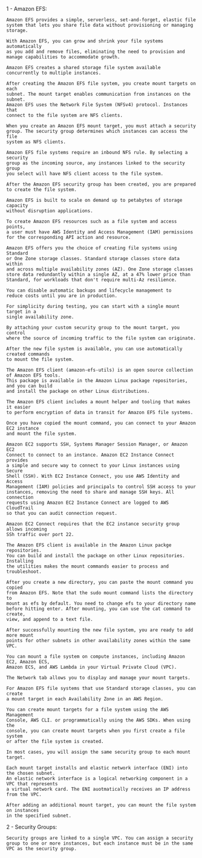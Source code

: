 1 - Amazon EFS:

    Amazon EFS provides a simple, serverless, set-and-forget, elastic file
    system that lets you share file data without provisioning or managing
    storage.
    
    With Amazon EFS, you can grow and shrink your file systems automatically 
    as you add and remove files, eliminating the need to provision and 
    manage capabilities to accommodate growth.
    
    Amazon EFS creates a shared storage file system available 
    concurrently to multiple instances.
    
    After creating the Amazon EFS file system, you create mount targets on each
    subnet. The mount target enables communication from instances on the subnet.
    Amazon EFS uses the Network File System (NFSv4) protocol. Instances that 
    connect to the file system are NFS clients.
    
    When you create an Amazon EFS mount target, you must attach a security 
    group. The security group determines which instances can access the file
    system as NFS clients.
    
    Amazon EFS file systems require an inbound NFS rule. By selecting a security
    group as the incoming source, any instances linked to the security group
    you select will have NFS client access to the file system.
    
    After the Amazon EFS security group has been created, you are prepared 
    to create the file system.
    
    Amazon EFS is built to scale on demand up to petabytes of storage capacity 
    without disruption applications.
    
    To create Amazon EFS resources such as a file system and access points,
    a user must have AWS Identity and Access Management (IAM) permissions
    for the corresponding API action and resource.
    
    Amazon EFS offers you the choice of creating file systems using Standard 
    or One Zone storage classes. Standard storage classes store data within
    and across multiple availability zones (AZ). One Zone storage classes 
    store data redundantly within a single AZ, at a 47% lower price than
    Standard, for workloads that don't require multi-Az resilience.
    
    You can disable automatic backups and lifecycle management to
    reduce costs until you are in production.
    
    For simplicity during testing, you can start with a single mount target in a 
    single availability zone.
    
    By attaching your custom security group to the mount target, you control
    where the source of incoming traffic to the file system can originate.
    
    After the new file system is available, you can use automatically created commands
    to mount the file system.
    
    The Amazon EFS client (amazon-efs-utils) is an open source collection of Amazon EFS tools.
    This package is available in the Amazon Linux package repositories, and you can build
    and install the package on other Linux distributions.
    
    The Amazon EFS client includes a mount helper and tooling that makes it easier
    to perform encryption of data in transit for Amazon EFS file systems.
    
    Once you have copied the mount command, you can connect to your Amazon EC2 instance
    and mount the file system.
    
    Amazon EC2 supports SSH, Systems Manager Session Manager, or Amazon EC2
    Connect to connect to an instance. Amazon EC2 Instance Connect provides
    a simple and secure way to connect to your Linux instances using Secure
    Shell (SSH). With EC2 Instance Connect, you use AWS Identity and Access
    Management (IAM) policies and principals to control SSH access to your
    instances, removing the need to share and manage SSH keys. All connection
    requests using Amazon EC2 Instance Connect are logged to AWS CloudTrail
    so that you can audit connection request.
    
    Amazon EC2 Connect requires that the EC2 instance security group allows incoming
    SSh traffic over port 22.
    
    The Amazon EFS client is available in the Amazon Linux packge repositories.
    You can build and install the package on other Linux repositories. Installing
    the utilities makes the mount commands easier to process and troubleshoot.
    
    After you create a new directory, you can paste the mount command you copied 
    from Amazon EFS. Note that the sudo mount command lists the directory to 
    mount as efs by default. You need to change efs to your directory name
    before hitting enter. After mounting, you can use the cat command to create,
    view, and append to a text file.
    
    After successfully mounting the new file system, you are ready to add more mount
    points for other subnets in other availability zones within the same VPC.
    
    You can mount a file system on compute instances, including Amazon EC2, Amazon ECS,
    Amazon ECS, and AWS Lambda in your Virtual Private Cloud (VPC).
    
    The Network tab allows you to display and manage your mount targets.
    
    For Amazon EFS file systems that use Standard storage classes, you can create
    a mount target in each Availability Zone in an AWS Region.
    
    You can create mount targets for a file system using the AWS Management 
    Console, AWS CLI. or programmatically using the AWS SDKs. When using the
    console, you can create mount targets when you first create a file system
    or after the file system is created.
    
    In most cases, you will assign the same security group to each mount target.
    
    Each mount target installs and elastic network interface (ENI) into the chosen subnet.
    An elastic network interface is a logical networking component in a VPC that represents 
    a virtual network card. The ENI auotmatically receives an IP address from the VPC.
    
    After adding an additional mount target, you can mount the file system on instances
    in the specified subnet.
    
    
2 - Security Groups:

    Security groups are linked to a single VPC. You can assign a security 
    group to one or more instances, but each instance must be in the same
    VPC as the security group.
    
    
    
    
    
    
    
    
    
    
    
    
    
    
    
    
    
    
    
    
    
    
    
    
    
    
    
    
    
    
    
    
    
    
